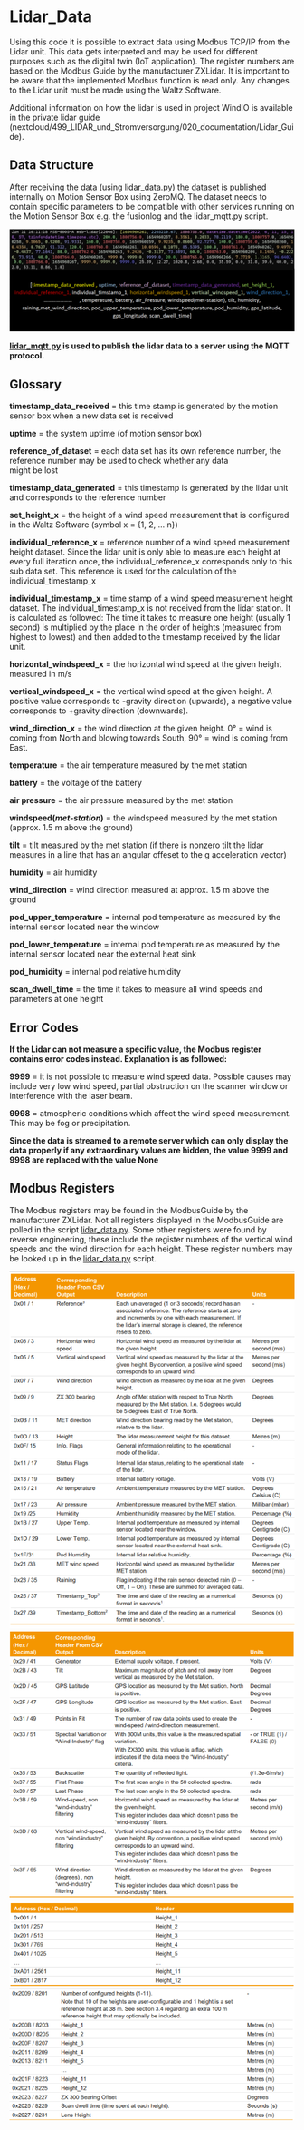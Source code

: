 # Lidar_Data
Using this code it is possible to extract data using Modbus TCP/IP from the Lidar unit. This data gets interpreted and may be used for different purposes such as the digital twin (IoT application).
The register numbers are based on the Modbus Guide by the manufacturer ZXLidar. 
It is important to be aware that the implemented Modbus function is read only. Any changes to the Lidar unit must be made using the Waltz Software.

Additional information on how the lidar is used in project WindIO is available in the private lidar guide (nextcloud/499_LIDAR_und_Stromversorgung/020_documentation/Lidar_Guide).

## Data Structure

After receiving the data (using [lidar_data.py](src/lidar_data.py)) the dataset is published internally on Motion Sensor Box using ZeroMQ. 
The dataset needs to contain specific parameters to be compatible with other services running on the Motion Sensor Box e.g. the fusionlog and the lidar_mqtt.py script.

![Data Structure](doc/data_structure.png)

**[lidar_mqtt.py](src/lidar_mqtt.py) is used to publish the lidar data to a server using the MQTT protocol.**

## Glossary

**timestamp_data_received** = this time stamp is generated by the motion sensor box when a new data set is received

**uptime** = the system uptime (of motion sensor box)

**reference_of_dataset** = each data set has its own reference number,
					   the reference number may be used to check whether any data	
					   might be lost
					   
**timestamp_data_generated** = this timestamp is generated by the lidar unit and corresponds
						   to the reference number
						 
**set_height_x** = the height of a wind speed measurement that is configured in the Waltz Software (symbol x = {1, 2, ... n})

**individual_reference_x** = reference number of a wind speed measurement height dataset. Since the lidar unit is only able to measure each height at every full
						 iteration once, the individual_reference_x corresponds only to this 
						 sub data set. This reference is used for the calculation of the individual_timestamp_x
						 
**individual_timestamp_x** = time stamp of a wind speed measurement height dataset. The individual_timestamp_x is not received from the lidar station. It is calculated as followed: The time it takes to measure one height (usually 1 second) is multiplied by the place in the order of heights (measured from highest to lowest) and then added to the timestamp received by the lidar unit.
						 
**horizontal_windspeed_x** = the horizontal wind speed at the given height measured in m/s

**vertical_windspeed_x** = the vertical wind speed at the given height. A positive value corresponds to -gravity direction (upwards), a negative value corresponds to +gravity direction (downwards).

**wind_direction_x** = the wind direction at the given height. 0° = wind is coming from North and blowing towards South, 90° = wind is coming from East.

**temperature** = the air temperature measured by the met station 

**battery** = the voltage of the battery

**air pressure** = the air pressure measured by the met station

**windspeed(*met-station*)** = the windspeed measured by the met station (approx. 1.5 m above the ground)

**tilt** = tilt measured by the met station (if there is nonzero tilt the lidar measures in a line that has an angular offeset to the g acceleration vector)

**humidity** = air humidity

**wind_direction** = wind direction measured at approx. 1.5 m above the ground

**pod_upper_temperature** = internal pod temperature as measured by the internal 
						sensor located near the window
						
**pod_lower_temperature** = internal pod temperature as measured by the internal 
						sensor located near the external heat sink
						
**pod_humidity** = internal pod relative humidity

**scan_dwell_time** = the time it takes to measure all wind speeds and parameters at one height


## Error Codes
**If the Lidar can not measure a specific value, the Modbus register contains error codes instead. Explanation
is as followed:**

**9999** = it is not possible to measure wind speed data. Possible causes may include
	   very low wind speed, partial obstruction on the scanner window or interference
	   with the laser beam.
		
**9998** = atmospheric conditions which affect the wind speed measurement. This may be 
	   fog or precipitation.

**Since the data is streamed to a remote server which can only display the data properly if 
any extraordinary values are hidden, the value 9999 and 9998 are replaced with the value None**

## Modbus Registers

The Modbus registers may be found in the ModbusGuide by the manufacturer ZXLidar. Not all registers displayed 
in the ModbusGuide are polled in the script [lidar_data.py](src/lidar_data.py). Some other registers were found by reverse engineering,
these include the register numbers of the vertical wind speeds and the wind direction for each height.
These register numbers may be looked up in the [lidar_data.py](src/lidar_data.py) script.

![Modbus registers](doc/Modbus_registers_1.png)
![Modbus registers](doc/Modbus_registers_2.png)
![Modbus registers](doc/Modbus_registers_3.png)
![Modbus registers](doc/Modbus_registers_4.png)
